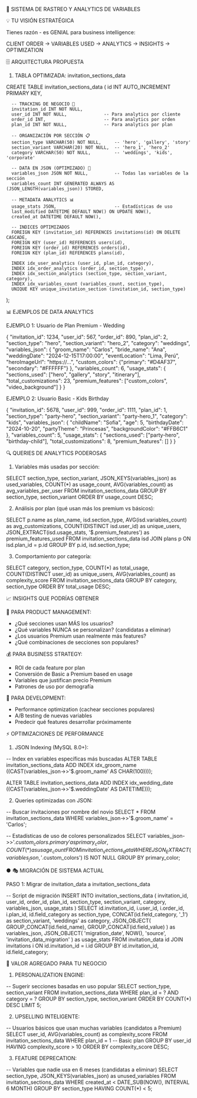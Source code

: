  🎯 SISTEMA DE RASTREO Y ANALYTICS DE VARIABLES

  💡 TU VISIÓN ESTRATÉGICA

  Tienes razón - es GENIAL para business intelligence:

  CLIENT ORDER → VARIABLES USED → ANALYTICS → INSIGHTS → OPTIMIZATION

  🗄️ ARQUITECTURA PROPUESTA

  1. TABLA OPTIMIZADA: invitation_sections_data

  CREATE TABLE invitation_sections_data (
      id INT AUTO_INCREMENT PRIMARY KEY,

      -- TRACKING DE NEGOCIO 🎯
      invitation_id INT NOT NULL,
      user_id INT NOT NULL,              -- Para analytics por cliente
      order_id INT,                      -- Para analytics por orden
      plan_id INT NOT NULL,              -- Para analytics por plan

      -- ORGANIZACIÓN POR SECCIÓN 📋
      section_type VARCHAR(50) NOT NULL,     -- 'hero', 'gallery', 'story'
      section_variant VARCHAR(20) NOT NULL,  -- 'hero_1', 'hero_2'
      category VARCHAR(50) NOT NULL,         -- 'weddings', 'kids', 'corporate'

      -- DATA EN JSON (OPTIMIZADO) 🚀
      variables_json JSON NOT NULL,          -- Todas las variables de la sección
      variables_count INT GENERATED ALWAYS AS (JSON_LENGTH(variables_json)) STORED,

      -- METADATA ANALYTICS 📊
      usage_stats JSON,                      -- Estadísticas de uso
      last_modified DATETIME DEFAULT NOW() ON UPDATE NOW(),
      created_at DATETIME DEFAULT NOW(),

      -- INDICES OPTIMIZADOS
      FOREIGN KEY (invitation_id) REFERENCES invitations(id) ON DELETE CASCADE,
      FOREIGN KEY (user_id) REFERENCES users(id),
      FOREIGN KEY (order_id) REFERENCES orders(id),
      FOREIGN KEY (plan_id) REFERENCES plans(id),

      INDEX idx_user_analytics (user_id, plan_id, category),
      INDEX idx_order_analytics (order_id, section_type),
      INDEX idx_section_analytics (section_type, section_variant, category),
      INDEX idx_variables_count (variables_count, section_type),
      UNIQUE KEY unique_invitation_section (invitation_id, section_type)
  );

  📊 EJEMPLOS DE DATA ANALYTICS

  EJEMPLO 1: Usuario de Plan Premium - Wedding

  {
    "invitation_id": 1234,
    "user_id": 567,
    "order_id": 890,
    "plan_id": 2,
    "section_type": "hero",
    "section_variant": "hero_2",
    "category": "weddings",
    "variables_json": {
      "groom_name": "Carlos",
      "bride_name": "Ana",
      "weddingDate": "2024-12-15T17:00:00",
      "eventLocation": "Lima, Perú",
      "heroImageUrl": "https://...",
      "custom_colors": {"primary": "#D4AF37", "secondary": "#FFFFFF"}
    },
    "variables_count": 6,
    "usage_stats": {
      "sections_used": ["hero", "gallery", "story", "itinerary"],
      "total_customizations": 23,
      "premium_features": ["custom_colors", "video_background"]
    }
  }

  EJEMPLO 2: Usuario Basic - Kids Birthday

  {
    "invitation_id": 5678,
    "user_id": 999,
    "order_id": 1111,
    "plan_id": 1,
    "section_type": "party-hero",
    "section_variant": "party-hero_1",
    "category": "kids",
    "variables_json": {
      "childName": "Sofia",
      "age": 5,
      "birthdayDate": "2024-10-20",
      "partyTheme": "Princesas",
      "backgroundColor": "#FFB6C1"
    },
    "variables_count": 5,
    "usage_stats": {
      "sections_used": ["party-hero", "birthday-child"],
      "total_customizations": 8,
      "premium_features": []
    }
  }

  🔍 QUERIES DE ANALYTICS PODEROSAS

  1. Variables más usadas por sección:

  SELECT
      section_type,
      section_variant,
      JSON_KEYS(variables_json) as used_variables,
      COUNT(*) as usage_count,
      AVG(variables_count) as avg_variables_per_user
  FROM invitation_sections_data
  GROUP BY section_type, section_variant
  ORDER BY usage_count DESC;

  2. Análisis por plan (qué usan más los premium vs básicos):

  SELECT
      p.name as plan_name,
      isd.section_type,
      AVG(isd.variables_count) as avg_customizations,
      COUNT(DISTINCT isd.user_id) as unique_users,
      JSON_EXTRACT(isd.usage_stats, '$.premium_features') as premium_features_used
  FROM invitation_sections_data isd
  JOIN plans p ON isd.plan_id = p.id
  GROUP BY p.id, isd.section_type;

  3. Comportamiento por categoría:

  SELECT
      category,
      section_type,
      COUNT(*) as total_usage,
      COUNT(DISTINCT user_id) as unique_users,
      AVG(variables_count) as complexity_score
  FROM invitation_sections_data
  GROUP BY category, section_type
  ORDER BY total_usage DESC;

  📈 INSIGHTS QUE PODRÍAS OBTENER

  🎯 PARA PRODUCT MANAGEMENT:

  - ¿Qué secciones usan MÁS los usuarios?
  - ¿Qué variables NUNCA se personalizan? (candidatas a eliminar)
  - ¿Los usuarios Premium usan realmente más features?
  - ¿Qué combinaciones de secciones son populares?

  💰 PARA BUSINESS STRATEGY:

  - ROI de cada feature por plan
  - Conversión de Basic a Premium based en usage
  - Variables que justifican precio Premium
  - Patrones de uso por demografía

  🚀 PARA DEVELOPMENT:

  - Performance optimization (cachear secciones populares)
  - A/B testing de nuevas variables
  - Predecir qué features desarrollar próximamente

  ⚡ OPTIMIZACIONES DE PERFORMANCE

  1. JSON Indexing (MySQL 8.0+):

  -- Index en variables específicas más buscadas
  ALTER TABLE invitation_sections_data
  ADD INDEX idx_groom_name ((CAST(variables_json->>'$.groom_name' AS CHAR(100))));

  ALTER TABLE invitation_sections_data
  ADD INDEX idx_wedding_date ((CAST(variables_json->>'$.weddingDate' AS DATETIME)));

  2. Queries optimizadas con JSON:

  -- Buscar invitaciones por nombre del novio
  SELECT * FROM invitation_sections_data
  WHERE variables_json->>'$.groom_name' = 'Carlos';

  -- Estadísticas de uso de colores personalizados
  SELECT
      variables_json->>'$.custom_colors.primary' as primary_color,
      COUNT(*) as usage_count
  FROM invitation_sections_data
  WHERE JSON_EXTRACT(variables_json, '$.custom_colors') IS NOT NULL
  GROUP BY primary_color;

● 🎭 MIGRACIÓN DE SISTEMA ACTUAL

  PASO 1: Migrar de invitation_data a invitation_sections_data

  -- Script de migración
  INSERT INTO invitation_sections_data (
      invitation_id, user_id, order_id, plan_id,
      section_type, section_variant, category,
      variables_json, usage_stats
  )
  SELECT
      id.invitation_id,
      i.user_id,
      i.order_id,
      i.plan_id,
      id.field_category as section_type,
      CONCAT(id.field_category, '_1') as section_variant,
      'weddings' as category,
      JSON_OBJECT(
          GROUP_CONCAT(id.field_name),
          GROUP_CONCAT(id.field_value)
      ) as variables_json,
      JSON_OBJECT(
          'migration_date', NOW(),
          'source', 'invitation_data_migration'
      ) as usage_stats
  FROM invitation_data id
  JOIN invitations i ON id.invitation_id = i.id
  GROUP BY id.invitation_id, id.field_category;

  💎 VALOR AGREGADO PARA TU NEGOCIO

  1. PERSONALIZATION ENGINE:

  -- Sugerir secciones basadas en uso popular
  SELECT section_type, section_variant
  FROM invitation_sections_data
  WHERE plan_id = ? AND category = ?
  GROUP BY section_type, section_variant
  ORDER BY COUNT(*) DESC
  LIMIT 5;

  2. UPSELLING INTELIGENTE:

  -- Usuarios básicos que usan muchas variables (candidatos a Premium)
  SELECT user_id, AVG(variables_count) as complexity_score
  FROM invitation_sections_data
  WHERE plan_id = 1 -- Basic plan
  GROUP BY user_id
  HAVING complexity_score > 10
  ORDER BY complexity_score DESC;

  3. FEATURE DEPRECATION:

  -- Variables que nadie usa en 6 meses (candidatas a eliminar)
  SELECT
      section_type,
      JSON_KEYS(variables_json) as unused_variables
  FROM invitation_sections_data
  WHERE created_at < DATE_SUB(NOW(), INTERVAL 6 MONTH)
  GROUP BY section_type
  HAVING COUNT(*) < 5;
